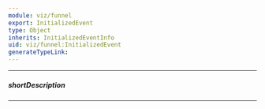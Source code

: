 ```yaml
---
module: viz/funnel
export: InitializedEvent
type: Object
inherits: InitializedEventInfo
uid: viz/funnel:InitializedEvent
generateTypeLink: 
---
```

---
##### shortDescription
<!-- Description goes here -->

---
<!-- Description goes here -->